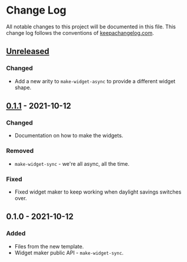 # Change Log
All notable changes to this project will be documented in this file. This change log follows the conventions of [keepachangelog.com](http://keepachangelog.com/).

## [Unreleased]
### Changed
- Add a new arity to `make-widget-async` to provide a different widget shape.

## [0.1.1] - 2021-10-12
### Changed
- Documentation on how to make the widgets.

### Removed
- `make-widget-sync` - we're all async, all the time.

### Fixed
- Fixed widget maker to keep working when daylight savings switches over.

## 0.1.0 - 2021-10-12
### Added
- Files from the new template.
- Widget maker public API - `make-widget-sync`.

[Unreleased]: https://github.com/your-name/witan.cic.duration-scenario/compare/0.1.1...HEAD
[0.1.1]: https://github.com/your-name/witan.cic.duration-scenario/compare/0.1.0...0.1.1
